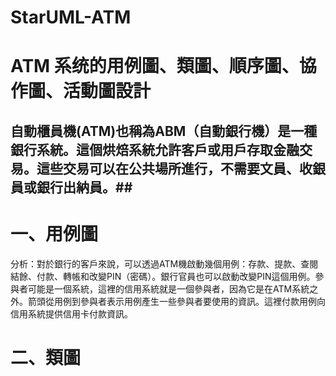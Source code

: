 # StarUML-ATM

# ATM 系统的用例圖、類圖、順序圖、協作圖、活動圖設計

## 自動櫃員機(ATM)也稱為ABM（自動銀行機）是一種銀行系統。這個烘焙系統允許客戶或用戶存取金融交易。這些交易可以在公共場所進行，不需要文員、收銀員或銀行出納員。##

# 一、用例圖

分析：對於銀行的客戶來說，可以透過ATM機啟動幾個用例：存款、提款、查閱結餘、付款、轉帳和改變PIN（密碼）。銀行官員也可以啟動改變PIN這個用例。參與者可能是一個系統，這裡的信用系統就是一個參與者，因為它是在ATM系統之外。箭頭從用例到參與者表示用例產生一些參與者要使用的資訊。這裡付款用例向信用系統提供信用卡付款資訊。

# 二、類圖
